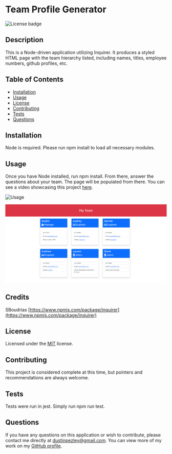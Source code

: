 # Team Profile Generator
![License badge](https://img.shields.io/badge/License-MIT-blue)

## Description
This is a Node-driven application utilizing Inquirer. It produces a styled HTML page with the team hierarchy listed, including names, titles, employee numbers, github profiles, etc.

## Table of Contents
* [Installation](#installation)
* [Usage](#usage)
* [License](#license)
* [Contributing](#contributing)
* [Tests](#tests)
* [Questions](#questions)

## Installation
Node is required. Please run npm install to load all necessary modules.

## Usage
Once you have Node installed, run npm install. From there, answer the questions about your team. The page will be populated from there.
You can see a video showcasing this project [here](https://drive.google.com/file/d/1XsCVzekBzagWCaXITQ2Oxezq_wj1htkS/view).

![Usage](./assets/images/Team%20Profile%20Generator.gif)

![Output](./assets/images/Team%20Profile%20Output.png)

## Credits  
SBoudrias [https://www.npmjs.com/package/inquirer](https://www.npmjs.com/package/inquirer)

## License
Licensed under the [MIT](https://opensource.org/licenses/MIT) license.

## Contributing
This project is considered complete at this time, but pointers and recommendations are always welcome.

## Tests
Tests were run in jest. Simply run npm run test.

## Questions
If you have any questions on this application or wish to contribute, please contact me directly at dustinpezley@gmail.com.
You can view more of my work on my [GitHub profile](https://github.com/dustinpezley).
